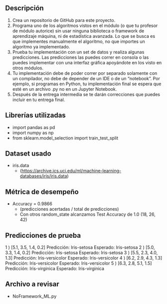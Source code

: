 ## Descripción
1. Crea un repositorio de GitHub para este proyecto.
2. Programa uno de los algoritmos vistos en el módulo (o que tu profesor de módulo autorice) sin usar ninguna biblioteca o framework de aprendizaje máquina, ni de estadística avanzada. Lo que se busca es que implementes manualmente el algoritmo, no que importes un algoritmo ya implementado. 
3. Prueba tu implementación con un set de datos y realiza algunas predicciones. Las predicciones las puedes correr en consola o las puedes implementar con una interfaz gráfica apoyándote en los visto en otros módulos.
4. Tu implementación debe de poder correr por separado solamente con un compilador, no debe de depender de un IDE o de un “notebook”. Por ejemplo, si programas en Python, tu implementación final se espera que esté en un archivo .py no en un Jupyter Notebook.
5. Después de la entrega intermedia se te darán correcciones que puedes incluir en tu entrega final.

## Librerías utilizadas
- import pandas as pd
- import numpy as np
- from sklearn.model_selection import train_test_split

## Dataset usado
- iris.data
  - (https://archive.ics.uci.edu/ml/machine-learning-databases/iris/iris.data)

## Métrica de desempeño
- Accuracy = 0.9866
  - (predicciones acertadas / total de predicciones)
  - Con otros random_state alcanzamos Test Accuracy de 1.0 (18, 26, 42)

## Predicciones de prueba

1 )  [5.1, 3.5, 1.4, 0.2]
Predicción:  Iris-setosa
Esperado: Iris-setosa
2 )  [5.0, 3.3, 1.4, 0.2]
Predicción:  Iris-setosa
Esperado: Iris-setosa
3 )  [5.5, 2.3, 4.0, 1.3]
Predicción:  Iris-versicolor
Esperado: Iris-versicolor
4 )  [6.2, 2.9, 4.3, 1.3]
Predicción:  Iris-versicolor
Esperado: Iris-versicolor
5 )  [6.3, 2.8, 5.1, 1.5]
Predicción:  Iris-virginica
Esperado: Iris-virginica

## Archivo a revisar
- NoFramework_ML.py
